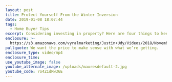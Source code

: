 ```yaml
---
layout: post
title: Protect Yourself From the Winter Inversion
date: 2019-01-08 18:07:44
tags:
  - Home Buyer Tips
excerpt: Considering investing in property? Here are four things to keep in mind.
enclosure: >-
  https://s3.amazonaws.com/vyralmarketing/Justin+Udy/Videos/2018/November/Salt+Lake+City+Real+Estate+Agent-+4+Things+to+Consider+When+Buying+an+Investment+Property.mp4
pullquote: We want the price to make sense with what we’re getting.
enclosure_type: video/mp4
enclosure_time:
use_youtube_image: false
youtube_alternate_image: /uploads/maxresdefault-2.jpg
youtube_code: 7o4Z1dRw36E
---
```

